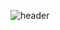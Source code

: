 ![header](https://capsule-render.vercel.app/api?type=transparent&color=timeAuto&height=300&section=header&text=ajrfyd&fontSize=90)
